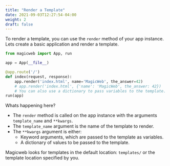 ```yaml
---
title: "Render a Template"
date: 2021-09-03T12:27:54-04:00
weight: 2
draft: false
---
```


To render a template, you can use the `render` method of your app instance. Lets create a basic application and render a template.

```python
from magicweb import App, run

app = App(__file__)

@app.route('/')
def index(request, response):
    app.render('index.html', name='MagicWeb', the_answer=42)
    # app.render('index.html', {'name': 'MagicWeb', the_answer: 42})
    # You can also use a dictionary to pass variables to the template.
run(app)
```

Whats happening here?

* The `render` method is called on the app instance with the arguments `template_name` and `**kwargs`.
* The `template_name` argument is the name of the template to render.
* The `**kwargs` argument is either:
  * Keyword arguments, which are passed to the template as variables.
  * A dictionary of values to be passed to the template.

Magicweb looks for templates in the default location: `templates/` or the template location specified by you.
